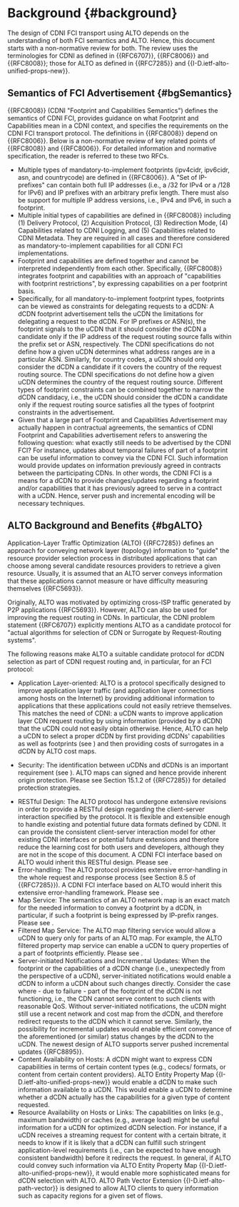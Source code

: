 <!-- Skip header line -->

# Background {#background}

The design of CDNI FCI transport using ALTO depends on the understanding of both
FCI semantics and ALTO. Hence, this document starts with a non-normative review
for both. The review uses the terminologies for CDNI as defined in {{RFC6707}},
{{RFC8006}} and {{RFC8008}}; those for ALTO as defined in {{RFC7285}} and
{{I-D.ietf-alto-unified-props-new}}.

## Semantics of FCI Advertisement {#bgSemantics}

{{RFC8008}} (CDNI "Footprint and Capabilities Semantics") defines the semantics
of CDNI FCI, provides guidance on what Footprint and Capabilities mean in a CDNI
context, and specifies the requirements on the CDNI FCI transport protocol. The
definitions in {{RFC8008}} depend on {{RFC8006}}. Below is a non-normative
review of key related points of {{RFC8008}} and {{RFC8006}}. For detailed
information and normative specification, the reader is referred to these two
RFCs.

* Multiple types of mandatory-to-implement footprints (ipv4cidr, ipv6cidr, asn,
  and countrycode) are defined in {{RFC8006}}. A "Set of IP-prefixes" can
  contain both full IP addresses (i.e., a /32 for IPv4 or a /128 for IPv6) and
  IP prefixes with an arbitrary prefix length. There must also be support for
  multiple IP address versions, i.e., IPv4 and IPv6, in such a footprint.
* Multiple initial types of capabilities are defined in {{RFC8008}} including
  (1) Delivery Protocol, (2) Acquisition Protocol, (3) Redirection Mode, (4)
  Capabilities related to CDNI Logging, and (5) Capabilities related to CDNI
  Metadata. They are required in all cases and therefore considered as
  mandatory-to-implement capabilities for all CDNI FCI implementations.
* Footprint and capabilities are defined together and cannot be interpreted
  independently from each other. Specifically, {{RFC8008}} integrates footprint
  and capabilities with an approach of "capabilities with footprint
  restrictions", by expressing capabilities on a per footprint basis.
* Specifically, for all mandatory-to-implement footprint types, footprints can
  be viewed as constraints for delegating requests to a dCDN: A dCDN footprint
  advertisement tells the uCDN the limitations for delegating a request to the
  dCDN. For IP prefixes or ASN(s), the footprint signals to the uCDN that it
  should consider the dCDN a candidate only if the IP address of the request
  routing source falls within the prefix set or ASN, respectively. The CDNI
  specifications do not define how a given uCDN determines what address ranges
  are in a particular ASN. Similarly, for country codes, a uCDN should only
  consider the dCDN a candidate if it covers the country of the request routing
  source. The CDNI specifications do not define how a given uCDN determines the
  country of the request routing source. Different types of footprint
  constraints can be combined together to narrow the dCDN candidacy, i.e., the
  uCDN should consider the dCDN a candidate only if the request routing source
  satisfies all the types of footprint constraints in the advertisement.
* Given that a large part of Footprint and Capabilities Advertisement may
  actually happen in contractual agreements, the semantics of CDNI Footprint and
  Capabilities advertisement refers to answering the following question: what
  exactly still needs to be advertised by the CDNI FCI? For instance, updates
  about temporal failures of part of a footprint can be useful information to
  convey via the CDNI FCI. Such information would provide updates on information
  previously agreed in contracts between the participating CDNs. In other words,
  the CDNI FCI is a means for a dCDN to provide changes/updates
  regarding a footprint and/or capabilities that it has previously agreed to serve in
  a contract with a uCDN. Hence, server push and incremental
  encoding will be necessary techniques.

## ALTO Background and Benefits {#bgALTO}

Application-Layer Traffic Optimization (ALTO) {{RFC7285}} defines an approach
for conveying network layer (topology) information to "guide" the resource
provider selection process in distributed applications that can choose among
several candidate resources providers to retrieve a given resource. Usually, it
is assumed that an ALTO server conveys information that these applications
cannot measure or have difficulty measuring themselves {{RFC5693}}.

Originally, ALTO was motivated by optimizing cross-ISP traffic generated by P2P
applications {{RFC5693}}. However, ALTO can also be used for improving the
request routing in CDNs. In particular, the CDNI problem statement {{RFC6707}}
explicitly mentions ALTO as a candidate protocol for "actual algorithms for
selection of CDN or Surrogate by Request-Routing systems".

The following reasons make ALTO a suitable candidate protocol for dCDN
selection as part of CDNI request routing and, in particular,
for an FCI protocol:

* Application Layer-oriented: ALTO is a protocol specifically designed to
  improve application layer traffic (and application layer connections among
  hosts on the Internet) by providing additional information to applications
  that these applications could not easily retrieve themselves. This matches the
  need of CDNI: a uCDN wants to improve application layer CDN request routing by
  using information (provided by a dCDN) that the uCDN could not easily obtain
  otherwise. Hence, ALTO can help a uCDN to select a proper dCDN by first
  providing dCDNs' capabilities as well as footprints (see [](#cdnifci)) and
  then providing costs of surrogates in a dCDN by ALTO cost maps.
- Security: The identification between uCDNs and dCDNs is an important
  requirement (see [](#security)). ALTO maps can signed and hence provide
  inherent origin protection. Please see Section 15.1.2 of {{RFC7285}} for
  detailed protection strategies.
* RESTful Design: The ALTO protocol has undergone extensive revisions in order
  to provide a RESTful design regarding the client-server interaction specified
  by the protocol. It is flexible and extensible enough to handle existing and
  potential future data formats defined by CDNI. It can provide the consistent
  client-server interaction model for other existing CDNI interfaces or
  potential future extensions and therefore reduce the learning cost for both
  users and developers, although they are not in the scope of this
  document. A CDNI FCI interface based on ALTO would inherit this RESTful
  design. Please see [](#cdnifci).
* Error-handling: The ALTO protocol provides extensive error-handling in the
  whole request and response process (see Section 8.5 of {{RFC7285}}). A CDNI
  FCI interface based on ALTO would inherit this extensive error-handling
  framework. Please see [](#filteredcdnifci).
* Map Service: The semantics of an ALTO network map is an exact match for the
  needed information to convey a footprint by a dCDN, in
  particular, if such a footprint is being expressed by IP-prefix
  ranges. Please see [](#cdnifcinetworkmap).
* Filtered Map Service: The ALTO map filtering service would allow a uCDN to
  query only for parts of an ALTO map. For example, the ALTO filtered property
  map service can enable a uCDN to query properties of a part of footprints
  efficiently. Please see [](#unifiedpropertymap).
* Server-initiated Notifications and Incremental Updates: When the footprint or
  the capabilities of a dCDN change (i.e., unexpectedly from the perspective of
  a uCDN), server-initiated notifications would enable a dCDN to inform a uCDN
  about such changes directly. Consider the case where - due to failure - part
  of the footprint of the dCDN is not functioning, i.e., the CDN cannot serve
  content to such clients with reasonable QoS. Without server-initiated
  notifications, the uCDN might still use a recent network and cost map from the
  dCDN, and therefore redirect requests to the dCDN which it cannot serve.
  Similarly, the possibility for incremental updates would enable efficient
  conveyance of the aforementioned (or similar) status changes by the dCDN to
  the uCDN. The newest design of ALTO supports server pushed incremental updates
  {{RFC8895}}.
* Content Availability on Hosts: A dCDN might want to express CDN capabilities
in terms of certain content types (e.g., codecs/ formats, or content from
certain content providers). ALTO Entity Property Map
{{I-D.ietf-alto-unified-props-new}} would enable a dCDN to make such
information available to a uCDN. This would enable a uCDN to determine whether
a dCDN actually has the capabilities for a given type of content requested.
* Resource Availability on Hosts or Links: The capabilities on links (e.g.,
  maximum bandwidth) or caches (e.g., average load) might be useful information
  for a uCDN for optimized dCDN selection. For instance, if a uCDN receives a
  streaming request for content with a certain bitrate, it needs to know if it
  is likely that a dCDN can fulfill such stringent application-level
  requirements (i.e., can be expected to have enough consistent bandwidth)
  before it redirects the request. In general, if ALTO could convey such
  information via ALTO Entity Property Map {{I-D.ietf-alto-unified-props-new}},
  it would enable more sophisticated means for dCDN selection with ALTO. ALTO
  Path Vector Extension {{I-D.ietf-alto-path-vector}} is designed to allow ALTO
  clients to query information such as capacity regions for a given set of
  flows.
